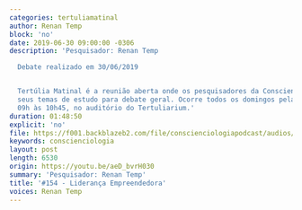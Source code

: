 ```yaml
---
categories: tertuliamatinal
author: Renan Temp
block: 'no'
date: 2019-06-30 09:00:00 -0306
description: 'Pesquisador: Renan Temp

  Debate realizado em 30/06/2019


  Tertúlia Matinal é a reunião aberta onde os pesquisadores da Conscienciologia apresentam
  seus temas de estudo para debate geral. Ocorre todos os domingos pela manhã, das
  09h às 10h45, no auditório do Tertuliarium.'
duration: 01:48:50
explicit: 'no'
file: https://f001.backblazeb2.com/file/conscienciologiapodcast/audios/aeD_bvrH030.m4a
keywords: conscienciologia
layout: post
length: 6530
origin: https://youtu.be/aeD_bvrH030
summary: 'Pesquisador: Renan Temp'
title: '#154 - Liderança Empreendedora'
voices: Renan Temp
---
```

